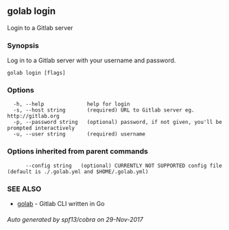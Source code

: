 ## golab login

Login to a Gitlab server

### Synopsis


Log in to a Gitlab server with your username and password.

```
golab login [flags]
```

### Options

```
  -h, --help              help for login
  -s, --host string       (required) URL to Gitlab server eg. http://gitlab.org
  -p, --password string   (optional) password, if not given, you'll be prompted interactively
  -u, --user string       (required) username
```

### Options inherited from parent commands

```
      --config string   (optional) CURRENTLY NOT SUPPORTED config file (default is ./.golab.yml and $HOME/.golab.yml)
```

### SEE ALSO
* [golab](golab.md)	 - Gitlab CLI written in Go

###### Auto generated by spf13/cobra on 29-Nov-2017
